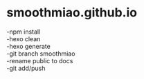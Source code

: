 # smoothmiao.github.io
-npm install<br>
-hexo clean<br>
-hexo generate<br>
-git branch smoothmiao<br>
-rename public to docs<br>
-git add/push<br>
